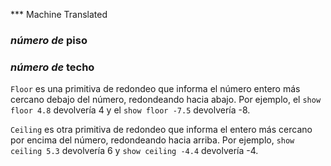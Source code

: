 ﻿*** Machine Translated
### *número de* **piso**

###  *número de* **techo**

`Floor` es una primitiva de redondeo que informa el número entero más cercano debajo del número, redondeando hacia abajo. Por ejemplo, el `show floor 4.8` devolvería 4 y el `show floor -7.5` devolvería -8.

`Ceiling` es otra primitiva de redondeo que informa el entero más cercano por encima del número, redondeando hacia arriba. Por ejemplo, `show ceiling 5.3` devolvería 6 y `show ceiling -4.4` devolvería -4.